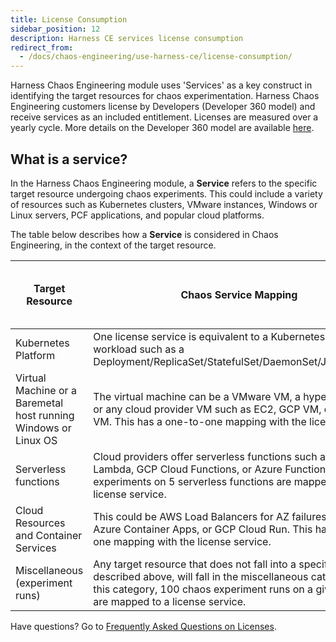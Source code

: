 ```yaml
---
title: License Consumption 
sidebar_position: 12
description: Harness CE services license consumption
redirect_from:
  - /docs/chaos-engineering/use-harness-ce/license-consumption/
---
```


Harness Chaos Engineering module uses 'Services' as a key construct in identifying the target resources for chaos experimentation. Harness Chaos Engineering customers license by Developers (Developer 360 model) and receive services as an included entitlement. Licenses are measured over a yearly cycle. More details on the Developer 360 model are available [here](/docs/platform/get-started/subscriptions-licenses/subscriptions/). 

## What is a service?

In the Harness Chaos Engineering module, a **Service** refers to the specific target resource undergoing chaos experiments. This could include a variety of resources such as Kubernetes clusters, VMware instances, Windows or Linux servers, PCF applications, and popular cloud platforms. 

The table below describes how a **Service** is considered in Chaos Engineering, in the context of the target resource.

| Target Resource | Chaos Service Mapping | Target Resource : Chaos Service License |
|---|---|---|
| Kubernetes Platform | One license service is equivalent to a Kubernetes service or a workload such as a Deployment/ReplicaSet/StatefulSet/DaemonSet/Job/CronJob. | 1:1 |
| Virtual Machine or a Baremetal host running Windows or Linux OS | The virtual machine can be a VMware VM, a hypervisor VM, or any cloud provider VM such as EC2, GCP VM, or Azure VM. This has a one-to-one mapping with the license service. | 1:1 |
| Serverless functions | Cloud providers offer serverless functions such as AWS Lambda, GCP Cloud Functions, or Azure Functions. Chaos experiments on 5 serverless functions are mapped to a license service. | 5:1 |
| Cloud Resources and Container Services | This could be AWS Load Balancers for AZ failures, AWS ECS, Azure Container Apps, or GCP Cloud Run. This has a one-to-one mapping with the license service. | 1:1 |
| Miscellaneous (experiment runs) | Any target resource that does not fall into a specific type described above, will fall in the miscellaneous category. In this category, 100 chaos experiment runs on a given target are mapped to a license service. | 100:1 |

Have questions? Go to [Frequently Asked Questions on Licenses](/docs/faqs/chaos-engineering-faqs#license).
